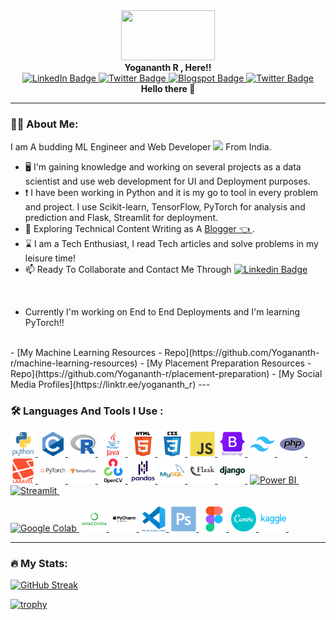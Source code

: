 <div id="header" align="center">
   <img src ="https://images.squarespace-cdn.com/content/v1/5feb53185d3dab691b47361b/1609930648540-2AG2AUX4BL35UJ6H0PEZ/e2f96-old-header-machine-learning-pt1.gif?format=500w" height="80" width="150"> <br>
<strong>Yogananth R , Here!!</strong>
<div id="badges">
  <a href="https://www.linkedin.com/in/yogananth-rengasamy-5a8393193/">
    <img src="https://img.shields.io/badge/LinkedIn-blue?style=for-the-badge&logo=linkedin&logoColor=white" alt="LinkedIn Badge"/>
  </a>
   <a href="https://www.instagram.com/yogi_chan22/">
    <img src="https://img.shields.io/badge/Instagram-critical?style=for-the-badge&logo=instagram&logoColor=white" alt="Twitter Badge"/>
  </a>
  <a href="https://yogananth-r.blogspot.com/">
    <img src="https://img.shields.io/badge/Blogspot-orange?style=for-the-badge&logo=blogger&logoColor=white" alt="Blogspot Badge"/>
  </a>
  <a href="https://twitter.com/Yogananthr22">
    <img src="https://img.shields.io/badge/Twitter-blue?style=for-the-badge&logo=twitter&logoColor=white" alt="Twitter Badge"/>
  </a>
</div>
<strong>Hello there 👋</strong>
</div> 

   ---
   
   ### :man_technologist: About Me:
   
   I am A budding ML Engineer and Web Developer <img src="https://media.giphy.com/media/RbDKaczqWovIugyJmW/giphy.gif" width="30"> From India.
- :desktop_computer: I'm gaining knowledge and working on several projects as a data scientist and use web development for UI and Deployment purposes.
- :exclamation: I have been working in Python and it is my go to tool in every problem and project. I use Scikit-learn, TensorFlow, PyTorch for analysis and prediction and Flask, Streamlit for deployment.
- :memo: Exploring Technical Content Writing as A <a href="https://yogananth-r.blogspot.com">Blogger :point_left: </a>.
- :hourglass: I am a Tech Enthusiast, I read Tech articles and solve problems in my leisure time!
- :mailbox: Ready To Collaborate and Contact Me Through [![Linkedin Badge](https://img.shields.io/badge/-Yogananth-blue?style=flat&logo=Linkedin&logoColor=white)](https://www.linkedin.com/in/yogananth-rengasamy-5a8393193)
<br>



- Currently I'm working on End to End Deployments and I'm learning PyTorch!! <br> 
<br>
- [My Machine Learning Resources - Repo](https://github.com/Yogananth-r/machine-learning-resources)
- [My Placement Preparation Resources - Repo](https://github.com/Yogananth-r/placement-preparation)
- [My Social Media Profiles](https://linktr.ee/yogananth_r)
---

### :hammer_and_wrench: Languages And Tools I Use :   
<div id="lang">
   <a href="https://www.python.org/"><img src="https://github.com/devicons/devicon/blob/master/icons/python/python-original-wordmark.svg" title="Python" alt="Python" width="40" height="40"/>&nbsp;</a>
   <a href="https://www.open-std.org/jtc1/sc22/wg14/"><img src="https://github.com/devicons/devicon/blob/master/icons/c/c-original.svg" title="C" alt="C" width="40" height="40"/>&nbsp;</a>
   <a href="https://www.r-project.org/"><img src="https://github.com/devicons/devicon/blob/master/icons/r/r-original.svg" title="R" alt="R" width="40" height="40"/>&nbsp;</a>
   <a href="https://www.java.com/en/"><img src="https://github.com/devicons/devicon/blob/master/icons/java/java-original-wordmark.svg" title="Java" alt="Java" width="40" height="40"/>&nbsp;</a>
   <a href="https://html5.org/"><img src="https://github.com/devicons/devicon/blob/master/icons/html5/html5-original-wordmark.svg" title="HTML5" alt="HTML5" width="40"  height="40"/>&nbsp;</a>
   <a href="https://www.w3.org/Style/CSS/Overview.en.html"><img src="https://github.com/devicons/devicon/blob/master/icons/css3/css3-original-wordmark.svg" title="CSS3" alt="CSS3" width="40" height="40"/>&nbsp;</a>
<a href="https://www.javascript.com/"><img src="https://github.com/devicons/devicon/blob/master/icons/javascript/javascript-original.svg" title="JavaScipt" alt="JavaScript" width="40" height="40"/>&nbsp;</a>
<a href="https://getbootstrap.com/"><img src="https://github.com/devicons/devicon/blob/master/icons/bootstrap/bootstrap-original-wordmark.svg" title="Bootstrap"alt="Bootstrap" width="40" height="40">&nbsp;</a>
<a href="https://tailwindcss.com/"><img src="https://github.com/devicons/devicon/blob/master/icons/tailwindcss/tailwindcss-plain.svg" title="TailwindCSS"alt="TailwindCSS" width="40" height="40">&nbsp;</a>
<a href="https://www.php.net/"><img src="https://github.com/devicons/devicon/blob/master/icons/php/php-original.svg" title="PHP"alt="PHP" width="40" height="40">&nbsp;</a>
<a href="https://laravel.com/"><img src="https://github.com/devicons/devicon/blob/master/icons/laravel/laravel-plain-wordmark.svg" title="Laravel"alt="Laravel" width="40" height="40">&nbsp;</a>
<a href="https://https://pytorch.org/"><img src="https://github.com/devicons/devicon/blob/master/icons/pytorch/pytorch-original-wordmark.svg" title="PyTorch"alt="PyTorch" width="40" height="40">&nbsp;</a>
<a href="https://www.tensorflow.org/"><img src="https://github.com/devicons/devicon/blob/master/icons/tensorflow/tensorflow-original-wordmark.svg" title="TensorFlow"alt="TensorFlow" width="40" height="40">&nbsp;</a>
<a href="https://opencv.org/"><img src="https://github.com/devicons/devicon/blob/master/icons/opencv/opencv-original-wordmark.svg" title="OpenCV"alt="OpenCV" width="40" height="40">&nbsp;</a>
<a href="https://pandas.pydata.org/"><img src="https://github.com/devicons/devicon/blob/master/icons/pandas/pandas-original-wordmark.svg" title="Pandas"alt="Pandas" width="40" height="40">&nbsp;</a>
<a href="https://www.mysql.com/"><img src="https://github.com/devicons/devicon/blob/master/icons/mysql/mysql-original-wordmark.svg" title="MySQL"alt="MySQL" width="40" height="40">&nbsp;</a>
<a href="https://flask.palletsprojects.com/en/2.2.x/"><img src="https://github.com/devicons/devicon/blob/master/icons/flask/flask-original-wordmark.svg" title="Flask"alt="Flask" width="40" height="40">&nbsp;</a>
<a href="https://www.djangoproject.com/"><img src="https://github.com/devicons/devicon/blob/master/icons/django/django-plain-wordmark.svg" title="Django"alt="Django" width="40" height="40">&nbsp;</a>
<a href="https://powerbi.microsoft.com/en-au/"><img src="https://img.icons8.com/color/344/power-bi.png" title="Power BI"alt="Power BI" width="40" height="40">&nbsp;</a>
<a href="https://streamlit.io/"><img src="https://upload.wikimedia.org/wikipedia/commons/7/77/Streamlit-logo-primary-colormark-darktext.png" title="Streamlit"alt="Streamlit" width="85" height="40">&nbsp;</a>
</div>
      <br>
<div id="tools">
   <a href="https://colab.research.google.com/"><img src="https://miro.medium.com/max/256/0*zNcjWYiZcJgreZAs.png" title="Google Colab"alt="Google Colab" width="40" height="40">&nbsp;</a>
   <a href="https://anaconda.org/"><img src="https://github.com/devicons/devicon/blob/master/icons/anaconda/anaconda-original-wordmark.svg" title="Anaconda"alt="Anaconda" width="40" height="40">&nbsp;</a>
   <a href="https://www.jetbrains.com/pycharm/"><img src="https://github.com/devicons/devicon/blob/master/icons/pycharm/pycharm-original-wordmark.svg" title="PyCharm"alt="PyCharm" width="40" height="40">&nbsp;</a>
<a href="https://code.visualstudio.com/"><img src="https://github.com/devicons/devicon/blob/master/icons/vscode/vscode-original-wordmark.svg" title="VSCode"alt="VSCode" width="40" height="40">&nbsp;</a>
<a href="https://www.adobe.com/in/products/photoshop/landpa.html?gclid=Cj0KCQjw3eeXBhD7ARIsAHjssr82NU4UGF67_5uWlUzLPOpSJmxl1cx2cQhFVeyi15f23cn3vQl54goaAnCaEALw_wcB&sdid=SGDJMMG3&mv=search&ef_id=Cj0KCQjw3eeXBhD7ARIsAHjssr82NU4UGF67_5uWlUzLPOpSJmxl1cx2cQhFVeyi15f23cn3vQl54goaAnCaEALw_wcB:G:s&s_kwcid=AL!3085!3!585712413968!e!!g!!photoshop!16470706475!133281435039"><img src="https://github.com/devicons/devicon/blob/master/icons/photoshop/photoshop-plain.svg" title="Photoshop"alt="Photoshop" width="40" height="40">&nbsp;</a>
<a href="https://www.figma.com/"><img src="https://github.com/devicons/devicon/blob/master/icons/figma/figma-original.svg" title="Figma"alt="Figma" width="40" height="40">&nbsp;</a>
<a href="https://www.canva.com/"><img src="https://github.com/devicons/devicon/blob/master/icons/canva/canva-original.svg" title="Canva"alt="Canva" width="40" height="40">&nbsp;</a>
<a href="https://www.kaggle.com/"><img src="https://github.com/devicons/devicon/blob/master/icons/kaggle/kaggle-original-wordmark.svg" title="Kaggle"alt="Kaggle" width="40" height="40">&nbsp;</a>
</div>

---

### :fire: My Stats:
[![GitHub Streak](http://github-readme-streak-stats.herokuapp.com?user=yogananth-r)](https://git.io/streak-stats)

[![trophy](https://github-profile-trophy.vercel.app/?username=yogananth-r&row=2&column=2)](https://github.com/yogananth-r/github-profile-trophy)

